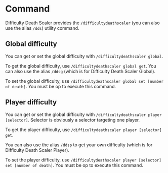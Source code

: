 # Command

Difficulty Death Scaler provides the `/difficultydeathscaler` (you can also use the alias `/dds`) utility command.

## Global difficulty

You can get or set the global difficulty with `/difficultydeathscaler global`.

To get the global difficulty, use `/difficultydeathscaler global get`.
You can also use the alias `/ddsg` (which is for Difficulty Death Scaler Global).

To set the global difficulty, use `/difficultydeathscaler global set [number of death]`.
You must be op to execute this command.

## Player difficulty

You can get or set the global difficulty with `/difficultydeathscaler player [selector]`.
Selector is obviously a selector targeting one player.

To get the player difficulty, use `/difficultydeathscaler player [selector] get`.

You can also use the alias `/ddsp` to get your own difficulty (which is for Difficulty Death Scaler Player).

To set the player difficulty, use `/difficultydeathscaler player [selector] set [number of death]`.
You must be op to execute this command.
